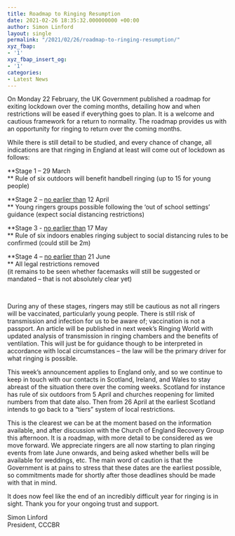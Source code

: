 ```yaml
---
title: Roadmap to Ringing Resumption
date: 2021-02-26 18:35:32.000000000 +00:00
author: Simon Linford
layout: single
permalink: "/2021/02/26/roadmap-to-ringing-resumption/"
xyz_fbap:
- '1'
xyz_fbap_insert_og:
- '1'
categories:
- Latest News
---
```

On Monday 22 February, the UK Government published a roadmap for exiting lockdown over the coming months, detailing how and when restrictions will be eased if everything goes to plan. It is a welcome and cautious framework for a return to normality. The roadmap provides us with an opportunity for ringing to return over the coming months.

While there is still detail to be studied, and every chance of change, all indications are that ringing in England at least will come out of lockdown as follows:

**Stage 1 – 29 March  
** Rule of six outdoors will benefit handbell ringing (up to 15 for young people)

**Stage 2 – <u>no earlier than</u> 12 April  
** Young ringers groups possible following the ‘out of school settings’ guidance (expect social distancing restrictions)

**Stage 3 - <u>no earlier than</u> 17 May  
** Rule of six indoors enables ringing subject to social distancing rules to be confirmed (could still be 2m)

**Stage 4 – <u>no earlier than</u> 21 June  
** All legal restrictions removed  
(it remains to be seen whether facemasks will still be suggested or mandated – that is not absolutely clear yet)

&nbsp;

During any of these stages, ringers may still be cautious as not all ringers will be vaccinated, particularly young people. There is still risk of transmission and infection for us to be aware of; vaccination is not a passport. An article will be published in next week’s Ringing World with updated analysis of transmission in ringing chambers and the benefits of ventilation. This will just be for guidance though to be interpreted in accordance with local circumstances – the law will be the primary driver for what ringing is possible.

This week’s announcement applies to England only, and so we continue to keep in touch with our contacts in Scotland, Ireland, and Wales to stay abreast of the situation there over the coming weeks. Scotland for instance has rule of six outdoors from 5 April and churches reopening for limited numbers from that date also. Then from 26 April at the earliest Scotland intends to go back to a “tiers” system of local restrictions.

This is the clearest we can be at the moment based on the information available, and after discussion with the Church of England Recovery Group this afternoon. It is a roadmap, with more detail to be considered as we move forward. We appreciate ringers are all now starting to plan ringing events from late June onwards, and being asked whether bells will be available for weddings, etc. The main word of caution is that the Government is at pains to stress that these dates are the earliest possible, so commitments made for shortly after those deadlines should be made with that in mind.

It does now feel like the end of an incredibly difficult year for ringing is in sight. Thank you for your ongoing trust and support.

Simon Linford  
President, CCCBR

&nbsp;

